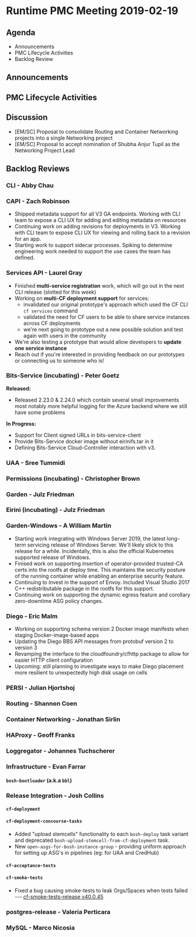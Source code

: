 # Runtime PMC Meeting 2019-02-19

## Agenda

* Announcements
* PMC Lifecycle Activities
* Backlog Review


## Announcements


## PMC Lifecycle Activities


## Discussion

- [EM/SC] Proposal to consolidate Routing and Container Networking projects into a single Networking project
- [EM/SC] Proposal to accept nomination of Shubha Anjur Tupil as the Networking Project Lead


## Backlog Reviews

### CLI - Abby Chau


### CAPI - Zach Robinson
- Shipped metadata support for all V3 GA endpoints. Working with CLI team to expose a CLI UX for adding and editing metadata on resources
- Continuing work on adding revisions for deployments in V3.  Working with CLI team to expose CLI UX for viewing and rolling back to a revision for an app.
- Starting work to support sidecar processes. Spiking to determine engineering work needed to support the use cases the team has defined.

### Services API - Laurel Gray
- Finished **multi-service registration** work, which will go out in the next CLI release (slotted for this week)
- Working on **multi-CF deployment support** for services:
  - invalidated our original prototype's approach which used the CF CLI `cf services` command
  - validated the need for CF users to be able to share service instances across CF deployments
  - we're next going to prototype out a new possible solution and test again with users in the community
- We're also testing a prototype that would allow developers to **update one service instance** 
- Reach out if you're interested in providing feedback on our prototypes or connecting us to someone who is!

### Bits-Service (incubating) - Peter Goetz

**Released:**
- Released 2.23.0 & 2.24.0 which contain several small improvements most notably more helpful logging for the Azure backend where we still have some problems

**In Progress:**
- Support for Client signed URLs in bits-service-client
- Provide Bits-Service docker image without eirinifs.tar in it
- Defining Bits-Service Cloud-Controller interaction with v3.

### UAA - Sree Tummidi


### Permissions (incubating) - Christopher Brown


### Garden - Julz Friedman


### Eirini (incubating) - Julz Friedman


### Garden-Windows - A William Martin

- Starting work integrating with Windows Server 2019, the latest long-term servicing release of Windows Server. We'll likely stick to this release for a while. Incidentally, this is also the official Kubernetes supported release of Windows.
- Finised work on supporting insertion of operator-provided trusted-CA certs into the rootfs at deploy time. This maintains the security posture of the running container while enabling an enterprise security feature.
- Continuing to invest in the support of Envoy. Included Visual Studio 2017 C++ redistributable package in the rootfs for this support.
- Continuing work on supporting the dynamic egress feature and corollary zero-downtime ASG policy changes.

### Diego - Eric Malm

- Working on supporting schema version 2 Docker image manifests when staging Docker-image-based apps
- Updating the Diego BBS API messages from protobuf version 2 to version 3
- Revamping the interface to the cloudfoundry/cfhttp package to allow for easier HTTP client configuration
- Upcoming: still planning to investigate ways to make Diego placement more resilient to unexpectedly high disk usage on cells


### PERSI - Julian Hjortshoj


### Routing - Shannon Coen


### Container Networking - Jonathan Sirlin


### HAProxy - Geoff Franks


### Loggregator - Johannes Tuchscherer


### Infrastructure - Evan Farrar

#### `bosh-bootloader` (a.k.a `bbl`)


### Release Integration - Josh Collins

#### `cf-deployment`


#### `cf-deployment-concourse-tasks`
- Added "upload stemcells" functionality to each `bosh-deploy` task variant and deprecated `bosh-upload-stemcell-from-cf-deployment` task.
- New `open-asgs-for-bosh-instance-group` - providing uniform approach for setting up ASG's in pipelines (eg: for UAA and CredHub)


#### `cf-acceptance-tests`


#### `cf-smoke-tests`
- Fixed a bug causing smoke-tests to leak Orgs/Spaces when tests failed --- [cf-smoke-tests-release v40.0.45](https://github.com/cloudfoundry/cf-smoke-tests-release/releases/tag/40.0.45)

### postgres-release - Valeria Perticara


### MySQL - Marco Nicosia
